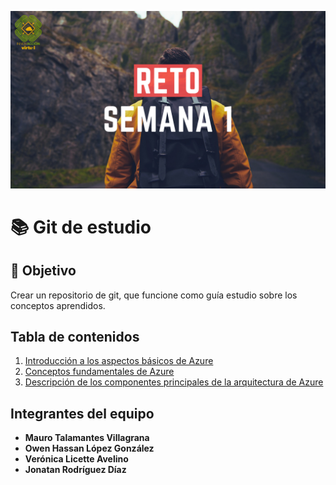 ![Image text](https://github.com/MauroTalamantes/Innovaccion_virtual_Azure/blob/dc1a5c0bd452e5781b7c5ccab606b4320cea6660/Imagenes/BannerInicio.png)
# 📚 Git de estudio
## 🔎 Objetivo
Crear un repositorio de git, que funcione como guía estudio sobre los conceptos aprendidos.
## Tabla de contenidos
1. [Introducción a los aspectos básicos de Azure](Contenidos/Tema1.md)
2. [Conceptos fundamentales de Azure](Contenidos/Tema1.md)
3. [Descripción de los componentes principales de la arquitectura de Azure](Contenidos/Tema1.md)
## Integrantes del equipo
- **Mauro Talamantes Villagrana**
- **Owen Hassan López González**
- **Verónica Licette Avelino**
- **Jonatan Rodríguez Díaz**
